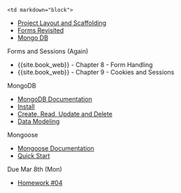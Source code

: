 	<td markdown="block">
* [Project Layout and Scaffolding](slides/11/scaffolding.html)
* [Forms Revisited](slides/11/forms-revisited.html)
* [Mongo DB](slides/11/mongo.html)

</td>
	<td markdown="block">

Forms and Sessions (Again)

* {{site.book_web}} - Chapter 8 - Form Handling
* {{site.book_web}} - Chapter 9 - Cookies and Sessions

MongoDB

* [MongoDB Documentation](http://docs.mongodb.org/manual/)
* [Install](http://docs.mongodb.org/manual/installation/)
* [Create, Read, Update and Delete](http://docs.mongodb.org/manual/crud/)
* [Data Modeling](http://docs.mongodb.org/manual/core/data-modeling-introduction)

Mongoose

* [Mongoose Documentation](http://mongoosejs.com/)
* [Quick Start](http://mongoosejs.com/docs/index.html)

</td>
	<td markdown="block">

Due Mar 8th (Mon)

* [Homework #04](assignments/04.html)
</td>
